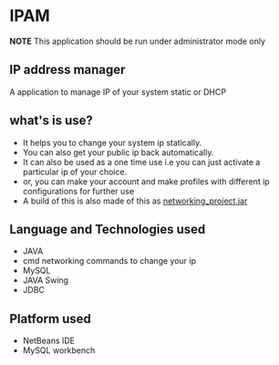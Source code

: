 # IPAM
**NOTE** This application should be run under administrator mode only
## IP address manager
A application to manage IP of your system static or DHCP

## what's is use?

+ It helps you to change your system ip statically.
+ You can also get your public ip back automatically.
+ It can also be used as a one time use i.e you can just activate a particular ip of your choice.
+ or, you can make your account and make profiles with different ip configurations for further use
+ A build of this is also made of this as [networking_project.jar](https://github.com/sumyak/IPAM/tree/master/dist)


## Language and Technologies used
+ JAVA
+ cmd networking commands to change your ip
+ MySQL 
+ JAVA Swing
+ JDBC

## Platform used
+ NetBeans IDE
+ MySQL workbench

